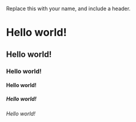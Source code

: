 Replace this with your name, and include a header.

# Hello world!
## Hello world!
### Hello world!
#### Hello world!
##### Hello world!
###### Hello world!
